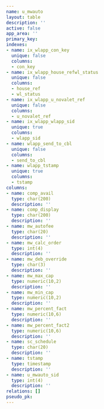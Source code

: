 ```yaml
---
name: u_mwauto
layout: table
description: ''
active: false
app_area: ''
primary_key: 
indexes:
- name: ix_wlapp_con_key
  unique: false
  columns:
  - con_key
- name: ix_wlapp_house_refwl_status
  unique: false
  columns:
  - house_ref
  - wl_status
- name: ix_wlapp_u_novalet_ref
  unique: false
  columns:
  - u_novalet_ref
- name: ix_wlapp_wlapp_sid
  unique: true
  columns:
  - wlapp_sid
- name: wlapp_send_to_cbl
  unique: false
  columns:
  - send_to_cbl
- name: wlapp_tstamp
  unique: true
  columns:
  - tstamp
columns:
- name: comp_avail
  type: char(200)
  description: ''
- name: comp_display
  type: char(200)
  description: ''
- name: mw_autofee
  type: char(20)
  description: ''
- name: mw_calc_order
  type: int(4)
  description: ''
- name: mw_deb_override
  type: char(3)
  description: ''
- name: mw_max_cap
  type: numeric(10,2)
  description: ''
- name: mw_min_cap
  type: numeric(10,2)
  description: ''
- name: mw_percent_fact
  type: numeric(10,6)
  description: ''
- name: mw_percent_fact2
  type: numeric(10,6)
  description: ''
- name: sc_schedule
  type: char(20)
  description: ''
- name: tstamp
  type: timestamp
  description: ''
- name: u_mwauto_sid
  type: int(4)
  description: ''
relations: []
pseudo_pk: 
---
```


